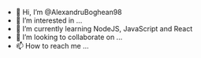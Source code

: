 - 👋 Hi, I’m @AlexandruBoghean98
- 👀 I’m interested in ...
- 🌱 I’m currently learning NodeJS, JavaScript and React
- 💞️ I’m looking to collaborate on ...
- 📫 How to reach me ...

<!---
AlexandruBoghean98/AlexandruBoghean98 is a ✨ special ✨ repository because its `README.md` (this file) appears on your GitHub profile.
You can click the Preview link to take a look at your changes.
--->
